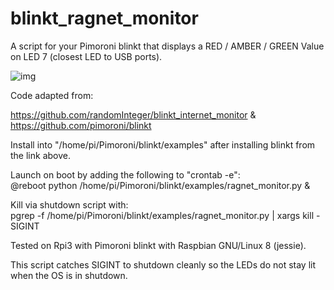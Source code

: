# blinkt_ragnet_monitor
A script for your Pimoroni blinkt that displays a RED / AMBER / GREEN Value on LED 7 (closest LED to USB ports).

![img](https://github.com/tomweston/blinkt_rag_monitor/boot_blinkt.gif)

Code adapted from: 

https://github.com/randomInteger/blinkt_internet_monitor
&
https://github.com/pimoroni/blinkt

Install into "/home/pi/Pimoroni/blinkt/examples" after installing blinkt from
the link above.

Launch on boot by adding the following to "crontab -e":    
@reboot python /home/pi/Pimoroni/blinkt/examples/ragnet_monitor.py &

Kill via shutdown script with:    
pgrep -f /home/pi/Pimoroni/blinkt/examples/ragnet_monitor.py | xargs kill -SIGINT

Tested on Rpi3 with Pimoroni blinkt with Raspbian GNU/Linux 8 (jessie).

This script catches SIGINT to shutdown cleanly so the LEDs do not stay lit when the OS is in shutdown.
